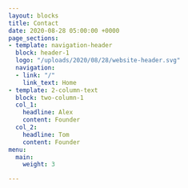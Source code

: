 ```yaml
---
layout: blocks
title: Contact
date: 2020-08-28 05:00:00 +0000
page_sections:
- template: navigation-header
  block: header-1
  logo: "/uploads/2020/08/28/website-header.svg"
  navigation:
  - link: "/"
    link_text: Home
- template: 2-column-text
  block: two-column-1
  col_1:
    headline: Alex
    content: Founder
  col_2:
    headline: Tom
    content: Founder
menu:
  main:
    weight: 3

---
```

